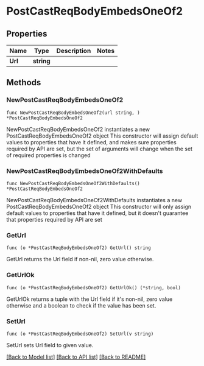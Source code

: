 # PostCastReqBodyEmbedsOneOf2

## Properties

Name | Type | Description | Notes
------------ | ------------- | ------------- | -------------
**Url** | **string** |  | 

## Methods

### NewPostCastReqBodyEmbedsOneOf2

`func NewPostCastReqBodyEmbedsOneOf2(url string, ) *PostCastReqBodyEmbedsOneOf2`

NewPostCastReqBodyEmbedsOneOf2 instantiates a new PostCastReqBodyEmbedsOneOf2 object
This constructor will assign default values to properties that have it defined,
and makes sure properties required by API are set, but the set of arguments
will change when the set of required properties is changed

### NewPostCastReqBodyEmbedsOneOf2WithDefaults

`func NewPostCastReqBodyEmbedsOneOf2WithDefaults() *PostCastReqBodyEmbedsOneOf2`

NewPostCastReqBodyEmbedsOneOf2WithDefaults instantiates a new PostCastReqBodyEmbedsOneOf2 object
This constructor will only assign default values to properties that have it defined,
but it doesn't guarantee that properties required by API are set

### GetUrl

`func (o *PostCastReqBodyEmbedsOneOf2) GetUrl() string`

GetUrl returns the Url field if non-nil, zero value otherwise.

### GetUrlOk

`func (o *PostCastReqBodyEmbedsOneOf2) GetUrlOk() (*string, bool)`

GetUrlOk returns a tuple with the Url field if it's non-nil, zero value otherwise
and a boolean to check if the value has been set.

### SetUrl

`func (o *PostCastReqBodyEmbedsOneOf2) SetUrl(v string)`

SetUrl sets Url field to given value.



[[Back to Model list]](../README.md#documentation-for-models) [[Back to API list]](../README.md#documentation-for-api-endpoints) [[Back to README]](../README.md)


